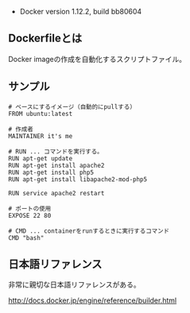 * Docker version 1.12.2, build bb80604

## Dockerfileとは

Docker imageの作成を自動化するスクリプトファイル。

## サンプル

```
# ベースにするイメージ（自動的にpullする）
FROM ubuntu:latest

# 作成者
MAINTAINER it's me

# RUN ... コマンドを実行する。
RUN apt-get update
RUN apt-get install apache2
RUN apt-get install php5
RUN apt-get install libapache2-mod-php5

RUN service apache2 restart

# ポートの使用
EXPOSE 22 80

# CMD ... containerをrunするときに実行するコマンド
CMD "bash"
```


## 日本語リファレンス

非常に親切な日本語リファレンスがある。

http://docs.docker.jp/engine/reference/builder.html
